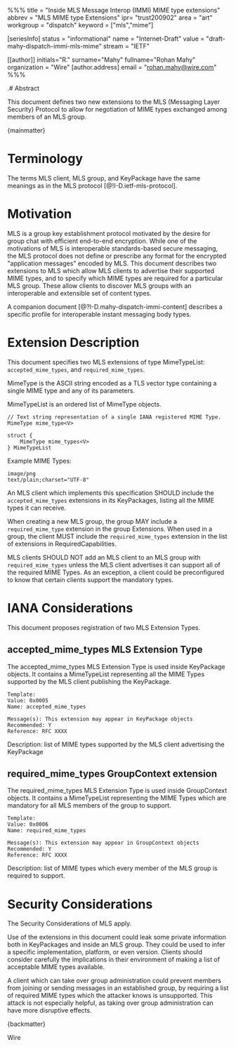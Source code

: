 %%%
title = "Inside MLS Message Interop (IMMI) MIME type extensions"
abbrev = "MLS MIME type Extensions"
ipr= "trust200902"
area = "art"
workgroup = "dispatch"
keyword = ["mls","mime"]

[seriesInfo]
status = "informational"
name = "Internet-Draft"
value = "draft-mahy-dispatch-immi-mls-mime"
stream = "IETF"

[[author]]
initials="R."
surname="Mahy"
fullname="Rohan Mahy"
organization = "Wire"
  [author.address]
  email = "rohan.mahy@wire.com"
%%%

.# Abstract

This document defines two new extensions to the MLS (Messaging Layer Security) Protocol
to allow for negotiation of MIME types exchanged among members of an MLS group.

{mainmatter}

# Terminology
The terms MLS client, MLS group, and KeyPackage have the same meanings as in
the MLS protocol [@!I-D.ietf-mls-protocol].

# Motivation

MLS is a group key establishment protocol motivated
by the desire for group chat with efficient end-to-end encryption. While one
of the motivations of MLS is interoperable standards-based secure messaging,
the MLS protocol does not define or prescribe any format for the encrypted
"application messages" encoded by MLS. This document describes two extensions
to MLS which allow MLS clients to advertise their supported MIME types, and
to specify which MIME types are required for a particular MLS group. These
allow clients to discover MLS groups with an interoperable and extensible set
of content types.

A companion document [@?I-D.mahy-dispatch-immi-content] describes a specific
profile for interoperable instant messaging body types.


# Extension Description

This document specifies two MLS extensions of type MimeTypeList:
`accepted_mime_types`, and `required_mime_types`.

MimeType is the ASCII string encoded as a TLS vector type containing a
single MIME type and any of its parameters.

MimeTypeList is an ordered list of MimeType objects.

~~~~~~~~
// Text string representation of a single IANA registered MIME Type.
MimeType mime_type<V>

struct {
    MimeType mime_types<V>
} MimeTypeList

~~~~~~~~

Example MIME Types:
~~~~~~~~
image/png
text/plain;charset="UTF-8"
~~~~~~~~

An MLS client which implements this specification SHOULD include the
`accepted_mime_types` extensions in its KeyPackages, listing
all the MIME types it can receive.

When creating a new MLS group, the group MAY include a `required_mime_type`
extension in the group Extensions.  When used in a group, the client
MUST include the `required_mime_types` extension in the list of extensions
in RequiredCapabilities.

MLS clients SHOULD NOT add an MLS client to an MLS group with `required_mime_types`
unless the MLS client advertises it can support all of the required MIME
Types. As an exception, a client could be preconfigured to know that
certain clients support the mandatory types.

# IANA Considerations

This document proposes registration of two MLS Extension Types.

## accepted_mime_types MLS Extension Type

The accepted_mime_types MLS Extension Type is used inside KeyPackage objects. It
contains a MimeTypeList representing all the MIME Types supported by the
MLS client publishing the KeyPackage.

~~~~~~~~
Template:
Value: 0x0005
Name: accepted_mime_types

Message(s): This extension may appear in KeyPackage objects
Recommended: Y
Reference: RFC XXXX
~~~~~~~~

Description: list of MIME types supported by the MLS client advertising the KeyPackage


## required_mime_types GroupContext extension

The required_mime_types MLS Extension Type is used inside GroupContext objects. It
contains a MimeTypeList representing the MIME Types which are mandatory for all
MLS members of the group to support.

~~~~~~~~
Template:
Value: 0x0006
Name: required_mime_types

Message(s): This extension may appear in GroupContext objects
Recommended: Y
Reference: RFC XXXX
~~~~~~~~

Description: list of MIME types which every member of the MLS group is
required to support.

# Security Considerations

The Security Considerations of MLS apply.

Use of the extensions in this document
could leak some private information both in KeyPackages and inside an MLS group.
They
could be used to infer a specific implementation, platform, or even version.
Clients should consider carefully the implications in their environment of
making a list of acceptable MIME types available.

A client which can take over group administration could prevent members from
joining or sending messages in an established group, by requiring a list of
required MIME types which the attacker knows is unsupported. This attack is
not especially helpful, as taking over group administration can have more
disruptive effects.

{backmatter}

<reference anchor="I-D.mahy-dispatch-immi-content">
   <front>
      <title>Inside MLS Message Interop (IMMI) instant message content</title>
      <author fullname="Rohan Mahy">
	 <organization>Wire</organization>
      </author>
      <date month="March" day="7" year="2022" />
   </front>
   <seriesInfo name="Internet-Draft" value="draft-mahy-dispatch-immi-content-00" />
   <format type="TXT" target="https://www.ietf.org/archive/id/draft-mahy-dispatch-immi-content-00.txt" />
</reference>





